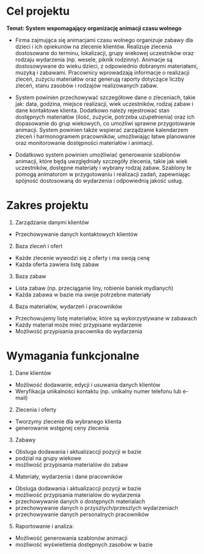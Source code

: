 # Cel projektu
**Temat: System wspomagający organizację animacji czasu wolnego**

- Firma zajmująca się animacjami czasu wolnego organizuje zabawy dla dzieci i ich opiekunów na zlecenie klientów. Realizuje zlecenia dostosowane do terminu, lokalizacji, grupy wiekowej uczestników oraz rodzaju wydarzenia (np. wesele, piknik rodzinny). Animacje są dostosowywane do wieku dzieci, z odpowiednio dobranymi materiałami, muzyką i zabawami. Pracownicy wprowadzają informacje o realizacji zleceń, zużyciu materiałów oraz generują raporty dotyczące liczby zleceń, stanu zasobów i rodzajów realizowanych zabaw. 

- System powinien przechowywać szczegółowe dane o zleceniach, takie jak: data, godzina, miejsce realizacji, wiek uczestników, rodzaj zabaw i dane kontaktowe klienta. Dodatkowo należy rejestrować stan dostępnych materiałów (ilość, zużycie, potrzeba uzupełnienia) oraz ich dopasowanie do grup wiekowych, co umożliwi sprawne przygotowanie animacji. System powinien także wspierać zarządzanie kalendarzem zleceń i harmonogramem pracowników, umożliwiając łatwe planowanie oraz monitorowanie dostępności materiałów i animacji. 

- Dodatkowo system powinien umożliwiać generowanie szablonów animacji, które będą uwzględniały szczegóły zlecenia, takie jak wiek uczestników, dostępne materiały i wybrany rodzaj zabaw. Szablony te pomogą animatorom w przygotowaniu i realizacji zadań, zapewniając spójność dostosowaną do wydarzenia i odpowiednią jakość usług.


# Zakres projektu

1. Zarządzanie danymi klientów
- Przechowywanie danych kontaktowych klientów

2. Baza zleceń i ofert
- Każde zlecenie wywodzi się z oferty i ma swoją cenę
- Każda oferta zawiera listę zabaw

3. Baza zabaw
- Lista zabaw (np. przeciąganie liny, robienie baniek mydlanych)
- Każda zabawa w bazie ma swoje potrzebne materiały

4. Baza materiałów, wydarzeń i pracowników
- Przechowujemy listę materiałów, które są wykorzystywane w zabawach
- Każdy materiał może mieć przypisane wydarzenie
- Możliwość przypisania pracownika do wydarzenia


# Wymagania funkcjonalne

1. Dane klientów
- Możliwość dodawanie, edycji i usuwania danych klientów
- Weryfikacja unikalności kontaktu (np. unikalny numer telefonu lub e-mail)

2. Zlecenia i oferty
- Tworzymy zlecenie dla wybranego klienta
- generowanie wstępnej ceny zlecenia

3. Zabawy
- Obsluga dodawania i aktualizaccji pozycji w bazie
- podzial na grupy wiekowe
- możliwość przypisania materialów do zabaw

4. Materiały, wydarzenia i dane pracowników
- Obsluga dodawania i aktualizaccji pozycji w bazie
- możliwość przypisania materialów do wydarzenia
- przechowywanie danych o dostępnych materialach
- przechowywanie danych o przyszlych/przeszlych wydarzeniach
- przechowywanie danych personalnych pracowników

5. Raportowanie i analiza:
- Możliwość generowania szablonów animacji
- możliwość wyświetlenia dostępnych zasobów w bazie

